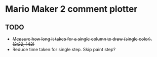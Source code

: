 # Mario Maker 2 comment plotter

## TODO
- ~~Measure how long it takes for a single column to draw (single color). (2:22, 142)~~
- Reduce time taken for single step. Skip paint step?
